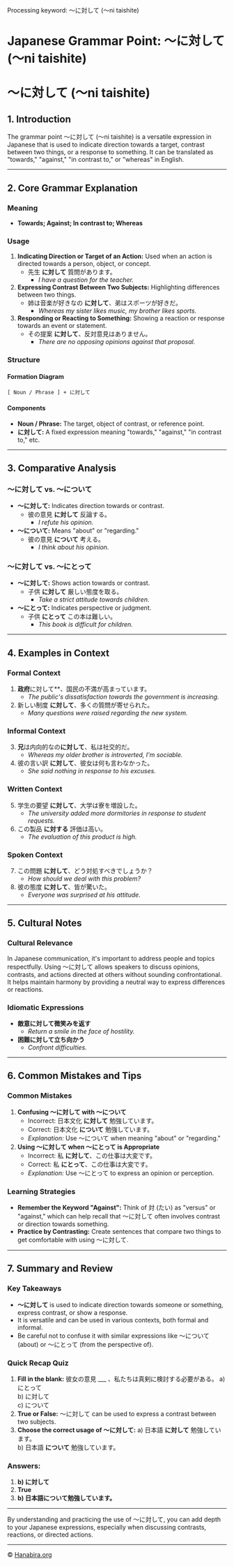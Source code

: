 Processing keyword: ～に対して (～ni taishite)
# Japanese Grammar Point: ～に対して (～ni taishite)
# ～に対して (～ni taishite)
## 1. Introduction
The grammar point ～に対して (～ni taishite) is a versatile expression in Japanese that is used to indicate direction towards a target, contrast between two things, or a response to something. It can be translated as "towards," "against," "in contrast to," or "whereas" in English.

---
## 2. Core Grammar Explanation
### Meaning
- **Towards; Against; In contrast to; Whereas**
### Usage
1. **Indicating Direction or Target of an Action:**
   Used when an action is directed towards a person, object, or concept.
   - 先生 **に対して** 質問があります。
     - *I have a question for the teacher.*
2. **Expressing Contrast Between Two Subjects:**
   Highlighting differences between two things.
   - 姉は音楽が好きなの **に対して**、弟はスポーツが好きだ。
     - *Whereas my sister likes music, my brother likes sports.*
3. **Responding or Reacting to Something:**
   Showing a reaction or response towards an event or statement.
   - その提案 **に対して**、反対意見はありません。
     - *There are no opposing opinions against that proposal.*
### Structure
#### Formation Diagram
```plaintext
[ Noun / Phrase ] + に対して
```
#### Components
- **Noun / Phrase:** The target, object of contrast, or reference point.
- **に対して:** A fixed expression meaning "towards," "against," "in contrast to," etc.
---
## 3. Comparative Analysis
### ～に対して vs. ～について
- **～に対して:** Indicates direction towards or contrast.
  - 彼の意見 **に対して** 反論する。
    - *I refute his opinion.*
- **～について:** Means "about" or "regarding."
  - 彼の意見 **について** 考える。
    - *I think about his opinion.*
### ～に対して vs. ～にとって
- **～に対して:** Shows action towards or contrast.
  - 子供 **に対して** 厳しい態度を取る。
    - *Take a strict attitude towards children.*
- **～にとって:** Indicates perspective or judgment.
  - 子供 **にとって** この本は難しい。
    - *This book is difficult for children.*
---
## 4. Examples in Context
### Formal Context
1. **政府**に対して**、国民の不満が高まっています。
   - *The public's dissatisfaction towards the government is increasing.*
2. 新しい制度 **に対して**、多くの質問が寄せられた。
   - *Many questions were raised regarding the new system.*
### Informal Context
3. **兄**は内向的なの**に対して**、私は社交的だ。
   - *Whereas my older brother is introverted, I'm sociable.*
4. 彼の言い訳 **に対して**、彼女は何も言わなかった。
   - *She said nothing in response to his excuses.*
### Written Context
5. 学生の要望 **に対して**、大学は寮を増設した。
   - *The university added more dormitories in response to student requests.*
6. この製品 **に対する** 評価は高い。
   - *The evaluation of this product is high.*
### Spoken Context
7. この問題 **に対して**、どう対処すべきでしょうか？
   - *How should we deal with this problem?*
8. 彼の態度 **に対して**、皆が驚いた。
   - *Everyone was surprised at his attitude.*
---
## 5. Cultural Notes
### Cultural Relevance
In Japanese communication, it's important to address people and topics respectfully. Using ～に対して allows speakers to discuss opinions, contrasts, and actions directed at others without sounding confrontational. It helps maintain harmony by providing a neutral way to express differences or reactions.
### Idiomatic Expressions
- **敵意に対して微笑みを返す**
  - *Return a smile in the face of hostility.*
- **困難に対して立ち向かう**
  - *Confront difficulties.*
---
## 6. Common Mistakes and Tips
### Common Mistakes
1. **Confusing ～に対して with ～について**
   - Incorrect: 日本文化 **に対して** 勉強しています。
   - Correct: 日本文化 **について** 勉強しています。
   - *Explanation:* Use ～について when meaning "about" or "regarding."
2. **Using ～に対して when ～にとって is Appropriate**
   - Incorrect: 私 **に対して**、この仕事は大変です。
   - Correct: 私 **にとって**、この仕事は大変です。
   - *Explanation:* Use ～にとって to express an opinion or perception.
### Learning Strategies
- **Remember the Keyword "Against":** Think of 対 (たい) as "versus" or "against," which can help recall that ～に対して often involves contrast or direction towards something.
- **Practice by Contrasting:** Create sentences that compare two things to get comfortable with using ～に対して.
---
## 7. Summary and Review
### Key Takeaways
- **～に対して** is used to indicate direction towards someone or something, express contrast, or show a response.
- It is versatile and can be used in various contexts, both formal and informal.
- Be careful not to confuse it with similar expressions like ～について (about) or ～にとって (from the perspective of).
### Quick Recap Quiz
1. **Fill in the blank:**
   彼女の意見 ___ 、私たちは真剣に検討する必要がある。
   a) にとって  
   b) に対して  
   c) について  
2. **True or False:**
   ～に対して can be used to express a contrast between two subjects.
3. **Choose the correct usage of ～に対して:**
   a) 日本語 **に対して** 勉強しています。  
   b) 日本語 **について** 勉強しています。
### Answers:
1. **b) に対して**
2. **True**
3. **b) 日本語について勉強しています。**
---
By understanding and practicing the use of ～に対して, you can add depth to your Japanese expressions, especially when discussing contrasts, reactions, or directed actions.


---

© [Hanabira.org](https://hanabira.org)
